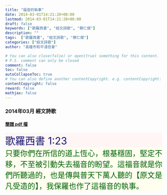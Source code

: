 ```yaml
---
title: "福音的執事"
date: 2014-03-01T14:21:20+08:00
lastmod: 2014-03-01T14:21:20+08:00
draft: false
keywords: ["歌羅西書", "經文詩歌", "蔡仁傑"]
description: ""
tags:  ["歌羅西書", "經文詩歌", "蔡仁傑"]
categories: ["經文詩歌"]
author: "高雄市和平浸信會"

# You can also close(false) or open(true) something for this content.
# P.S. comment can only be closed
comment: false
toc: false
autoCollapseToc: true
# You can also define another contentCopyright. e.g. contentCopyright: "This is another copyright."
contentCopyright: false
reward: false
mathjax: false
---
```


### 2014年03月 經文詩歌

#### [簡譜 pdf 檔](/pdf-h/h201403.pdf "福音的執事")

<div style="background-color:#FFF5F5"><font size="6", color="#191970">
歌羅西書 1:23
</font>
</div>

<div style="background-color:#FFFEEF"><font size="5", color="#006400">
只要你們在所信的道上恆心，根基穩固，堅定不移，不至被引動失去福音的盼望。這福音就是你們所聽過的，也是傳與普天下萬人聽的【原文是凡受造的】，我保羅也作了這福音的執事。
</font>
</div>